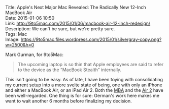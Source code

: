 Title: Apple's Next Major Mac Revealed: The Radically New 12-Inch MacBook Air  
Date: 2015-01-06 10:50  
Link: http://9to5mac.com/2015/01/06/macbook-air-12-inch-redesign/  
Description: We can't be sure, but we're pretty sure.  
Tags: Mac  
Image: https://9to5mac.files.wordpress.com/2015/01/silvergray-copy.png?w=2500&h=0  

Mark Gurman, for 9to5Mac:

> The upcoming laptop is so thin that Apple employees are said to refer to the device as the “MacBook Stealth” internally.

This isn't going to be easy. As of late, I have been toying with consolidating my current setup into a more svelte state of being, one with only an iPhone and either a MacBook Air, or an iPad Air 2. Both the [MBA][1] and the [Air 2][2] have been well-regarded. One thing is for sure: German's work here makes me want to wait another 6 months before finalizing my decision.

[1]: http://www.anandtech.com/show/7085/the-2013-macbook-air-review-13inch "AnandTech reviews the 13-inch MacBook Air"
[2]: http://toolsandtoys.net/reviews/the-ipad-air-2/ "Tools & Toys reviews the iPad Air 2"